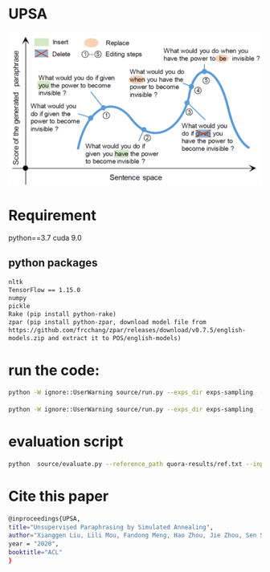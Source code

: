 # UPSA
![](sa.PNG)
# Requirement
python==3.7
cuda 9.0
## python packages
	nltk
	TensorFlow == 1.15.0
	numpy
	pickle
	Rake (pip install python-rake)
	zpar (pip install python-zpar, download model file from https://github.com/frcchang/zpar/releases/download/v0.7.5/english-models.zip and extract it to POS/english-models)



# run the code:
```bash
python -W ignore::UserWarning source/run.py --exps_dir exps-sampling  --exp_name  test   --use_data_path data/quoradata/test.txt --mode kw-bleu  --N_repeat 1  --save_path sa.txt   --batch_size 1 --gpu 0  --search_size 50

python -W ignore::UserWarning source/run.py --exps_dir exps-sampling  --exp_name  test   --use_data_path data/quoradata/c_origin.txt --mode kw-bleu  --N_repeat 1  --save_path sa.txt   --batch_size 1 --gpu 0  --search_size 50
```

# evaluation script
```bash
python  source/evaluate.py --reference_path quora-results/ref.txt --input_path data/quoradata/c_origin.txt --generated_path quora-results/gen.txt
```

# Cite this paper
```bash
@inproceedings{UPSA,
title="Unsupervised Paraphrasing by Simulated Annealing",
author="Xianggen Liu, Lili Mou, Fandong Meng, Hao Zhou, Jie Zhou, Sen Song",
year = "2020",
booktitle="ACL"
}
```
